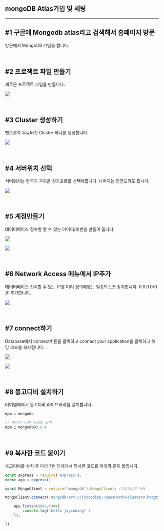 ## mongoDB Atlas가입 및 세팅

---

## #1 구글에 Mongodb atlas라고 검색해서 홈페이지 방문

방문해서 MongoDB 가입을 합니다.

<br />

## #2 프로잭트 파일 만들기

새로운 프로잭트 파일을 만듭니다.

![](./img/db1.png)

<br />

## #3 Cluster 생성하기

맨오른쪽 무료버전 Cluster 하나를 생성합니다.

![](./img/db2.png)

<br />

## #4 서버위치 선택

서버위치는 한국가 가까운 싱가포르를 선택해줍니다. 나머지는 안건드려도 됩니다.

![](./img/db3.png)

<br />

## #5 계정만들기

데이터베이스 접속할 할 수 있는 아이디/비번을 만들어 줍니다.

![](./img/db4.png)

![](./img/db5.png)

<br />

## #6 Network Access 메뉴에서 IP추가

데이터베이스 접속할 수 있는 IP를 미리 정의해놓는 일종의 보안장치입니다. 0.0.0.0/0을 추가합니다.

![](./img/db6.png)

<br />

## #7 connect하기

Database에서 connect버튼을 클릭하고 connect your application을 클릭하고 해당 코드를 복사합니다.

![](./img/db7.png)

![](./img/db8.png)

<br />

## #8 몽고디비 설치하기

터미널에에서 몽고디비 라이브러리를 설치합니다.

```js
npm i mongodb  

// 에러가 나면 아래와 같이
npm i mongodb@3.6.4
```

<br />

## #9 복사한 코드 붙이기

몽고디비를 설치 후 아까 7번 단계에서 복사한 코드를 아래와 같이 붙입니다.


```js
const express = require('express');
const app = express();

const MongoClient = require('mongodb').MongoClient; //몽고디비 사용

MongoClient.connect('mongodb+srv://joycoding:<password>@cluster0.ktdgt.mongodb.net/myFirstDatabase?retryWrites=true&w=majority',(err,client)=>{

    app.listen(8080,()=>{
        console.log('hello joycoding!')
    });

})
```